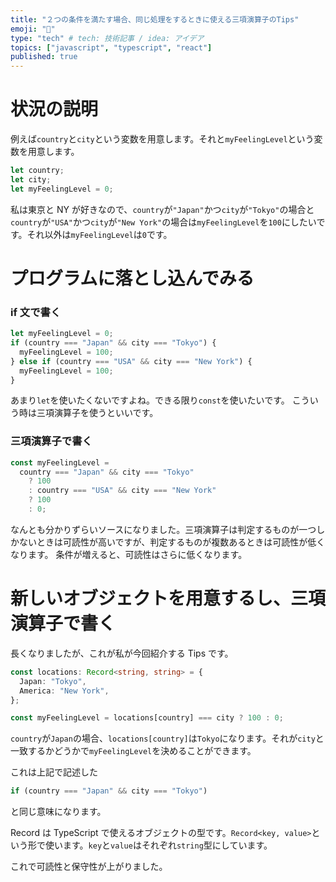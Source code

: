 ```yaml
---
title: "２つの条件を満たす場合、同じ処理をするときに使える三項演算子のTips"
emoji: "🦍"
type: "tech" # tech: 技術記事 / idea: アイデア
topics: ["javascript", "typescript", "react"]
published: true
---
```


# 状況の説明

例えば`country`と`city`という変数を用意します。それと`myFeelingLevel`という変数を用意します。

```ts
let country;
let city;
let myFeelingLevel = 0;
```

私は東京と NY が好きなので、`country`が`"Japan"`かつ`city`が`"Tokyo"`の場合と`country`が`"USA"`かつ`city`が`"New York"`の場合は`myFeelingLevel`を`100`にしたいです。それ以外は`myFeelingLevel`は`0`です。

# プログラムに落とし込んでみる

### if 文で書く

```ts
let myFeelingLevel = 0;
if (country === "Japan" && city === "Tokyo") {
  myFeelingLevel = 100;
} else if (country === "USA" && city === "New York") {
  myFeelingLevel = 100;
}
```

あまり`let`を使いたくないですよね。できる限り`const`を使いたいです。
こういう時は三項演算子を使うといいです。

### 三項演算子で書く

```ts
const myFeelingLevel =
  country === "Japan" && city === "Tokyo"
    ? 100
    : country === "USA" && city === "New York"
    ? 100
    : 0;
```

なんとも分かりずらいソースになりました。三項演算子は判定するものが一つしかないときは可読性が高いですが、判定するものが複数あるときは可読性が低くなります。
条件が増えると、可読性はさらに低くなります。

# 新しいオブジェクトを用意するし、三項演算子で書く

長くなりましたが、これが私が今回紹介する Tips です。

```ts
const locations: Record<string, string> = {
  Japan: "Tokyo",
  America: "New York",
};

const myFeelingLevel = locations[country] === city ? 100 : 0;
```

`country`が`Japan`の場合、`locations[country]`は`Tokyo`になります。それが`city`と一致するかどうかで`myFeelingLevel`を決めることができます。

これは上記で記述した

```ts
if (country === "Japan" && city === "Tokyo")
```

と同じ意味になります。

Record は TypeScript で使えるオブジェクトの型です。`Record<key, value>`という形で使います。`key`と`value`はそれぞれ`string`型にしています。

これで可読性と保守性が上がりました。
